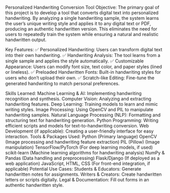 Personalized Handwriting Conversion Tool
Objective:
The primary goal of this project is to develop a tool that converts digital text into personalized handwriting. By analyzing a single handwriting sample, the system learns the user’s unique writing style and applies it to any digital text or PDF, producing an authentic handwritten version. This eliminates the need for users to repeatedly train the system while ensuring a natural and realistic handwritten output.

Key Features:
✅ Personalized Handwriting: Users can transform digital text into their own handwriting.
✅ Handwriting Analysis: The tool learns from a single sample and applies the style automatically.
✅ Customizable Appearance: Users can modify font size, text color, and paper styles (lined or lineless).
✅ Preloaded Handwritten Fonts: Built-in handwriting styles for users who don’t upload their own.
✅ Scratch-like Editing: Fine-tune the generated handwriting to match personal preferences.

Skills Learned:
Machine Learning & AI: Implementing handwriting recognition and synthesis.
Computer Vision: Analyzing and extracting handwriting features.
Deep Learning: Training models to learn and mimic writing styles.
Image Processing: Using OpenCV and PIL to manipulate handwriting samples.
Natural Language Processing (NLP): Formatting and structuring text for handwriting generation.
Python Programming: Writing efficient scripts and models for text-to-handwriting conversion.
Web Development (if applicable): Creating a user-friendly interface for easy interaction.
Tools & Packages Used:
Python (Primary language)
OpenCV (Image processing and handwriting feature extraction)
PIL (Pillow) (Image manipulation)
TensorFlow/PyTorch (For deep learning models, if used)
scikit-learn (Machine learning algorithms for handwriting analysis)
NumPy & Pandas (Data handling and preprocessing)
Flask/Django (If deployed as a web application)
JavaScript, HTML, CSS (For front-end integration, if applicable)
Potential Use Cases:
Students & Educators: Generate handwritten notes for assignments.
Writers & Creators: Create handwritten letters or scripts digitally.
Legal & Documentation: Fill out forms in an authentic handwritten style.
